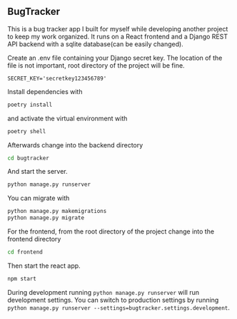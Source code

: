 ## BugTracker

This is a bug tracker app I built for myself while developing another project to keep my work organized. It runs on a React frontend and a Django REST API backend with a sqlite database(can be easily changed). 

Create an .env file containing your Django secret key. The location of the file is not important, root directory of the project will be fine.
```
SECRET_KEY='secretkey123456789'
```
Install dependencies with 

```bash
poetry install
```
and activate the virtual environment with
```bash
poetry shell
```
Afterwards change into the backend directory

```bash
cd bugtracker
```

And start the server.
```bash
python manage.py runserver
```

You can migrate with

```bash
python manage.py makemigrations
python manage.py migrate
```
For the frontend, from the root directory of the project change into the frontend directory

```bash
cd frontend
```

Then start the react app.

```bash
npm start
```

During development running `python manage.py runserver` will run development settings. You can switch to production settings by running `python manage.py runserver --settings=bugtracker.settings.development`.

